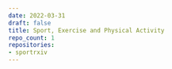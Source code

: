 ```yaml
---
date: 2022-03-31
draft: false
title: Sport, Exercise and Physical Activity
repo_count: 1
repositories:
- sportrxiv
---
```



